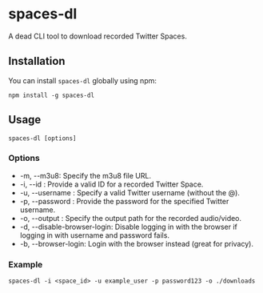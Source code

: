 # spaces-dl

A dead CLI tool to download recorded Twitter Spaces.

## Installation

You can install `spaces-dl` globally using npm:

```shell
npm install -g spaces-dl
```

## Usage

```shell
spaces-dl [options]
```

### Options

- -m, --m3u8: Specify the m3u8 file URL.
- -i, --id <id>: Provide a valid ID for a recorded Twitter Space.
- -u, --username <username>: Specify a valid Twitter username (without the @).
- -p, --password <password>: Provide the password for the specified Twitter username.
- -o, --output <path>: Specify the output path for the recorded audio/video.
- -d, --disable-browser-login: Disable logging in with the browser if logging in with username and password fails.
- -b, --browser-login: Login with the browser instead (great for privacy).

### Example

```shell
spaces-dl -i <space_id> -u example_user -p password123 -o ./downloads
```
